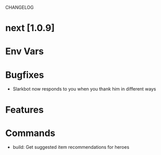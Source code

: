 
CHANGELOG


# next [1.0.9]

# Env Vars

# Bugfixes
- Slarkbot now responds to you when you thank him in different ways

# Features

# Commands
- build: Get suggested item recommendations for heroes
